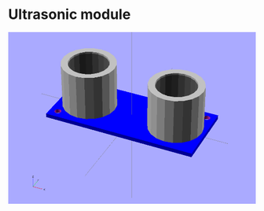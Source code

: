 Ultrasonic module
=================

![Actual ultrasonic module](https://raw.githubusercontent.com/40thoughts/OpenSCAD-Parts/master/ultrasonicModule/part.png "Actual ultrasonic module")
